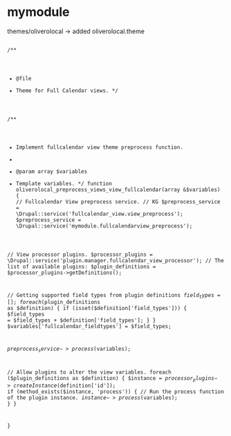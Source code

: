 # mymodule

themes/oliverolocal -> added oliverolocal.theme

<code>
<?php

/**
 * @file
 * Theme for Full Calendar views.
 */

/**
 * Implement fullcalendar view theme preprocess function.
 *
 * @param array $variables
 *   Template variables.
 */
function oliverolocal_preprocess_views_view_fullcalendar(array &$variables) {
  // Fullcalendar View preprocess service.
  // KG $preprocess_service = \Drupal::service('fullcalendar_view.view_preprocess');
  $preprocess_service = \Drupal::service('mymodule.fullcalendarview_preprocess');

  // View processor plugins.
  $processor_plugins = \Drupal::service('plugin.manager.fullcalendar_view_processor');
  // The list of available plugins:
  $plugin_definitions = $processor_plugins->getDefinitions();

  // Getting supported field types from plugin definitions
  $field_types = [];
  foreach ($plugin_definitions as $definition) {
    if (isset($definition['field_types'])) {
      $field_types = $field_types + $definition['field_types'];
    }
  }
  $variables['fullcalendar_fieldtypes'] = $field_types;

  $preprocess_service->process($variables);

  // Allow plugins to alter the view variables.
  foreach ($plugin_definitions as $definition) {
    $instance = $processor_plugins->createInstance($definition['id']);
    if (method_exists($instance, 'process')) {
      // Run the process function of the plugin instance.
      $instance->process($variables);
    }
  }

}

</code>

